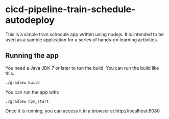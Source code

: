 # cicd-pipeline-train-schedule-autodeploy

This is a simple train schedule app written using nodejs. It is intended to be used as a sample application for a series of hands-on learning activities.

## Running the app


You need a Java JDK 7 or later to run the build. You can run the build like this:


    ./gradlew build

You can run the app with:

    ./gradlew npm_start

Once it is running, you can access it in a browser at http://localhost:8080
